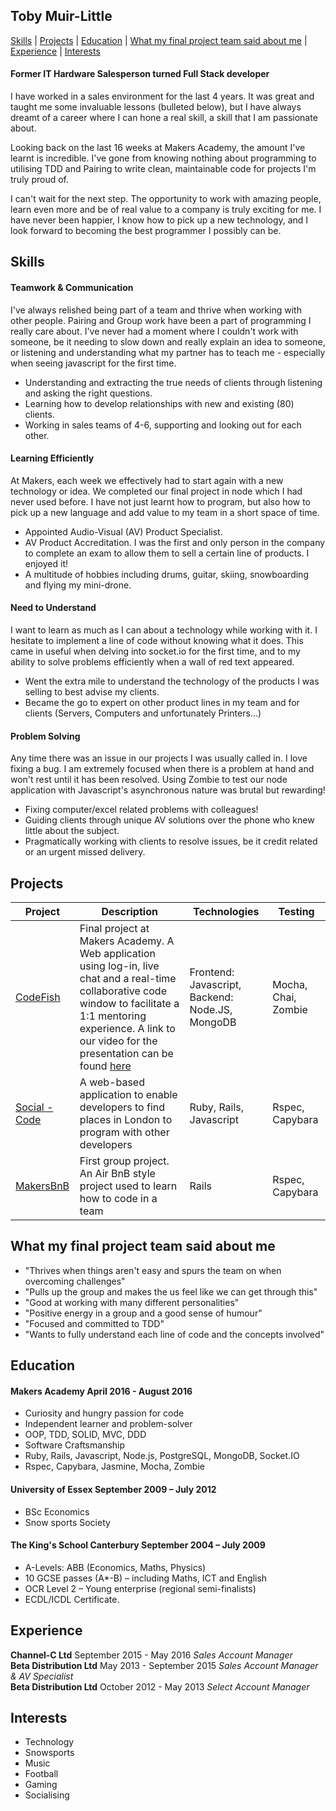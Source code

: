 ## Toby Muir-Little

[Skills](#skills) | [Projects](#projects) | [Education](#education) | [What my final project team said about me](#what-my-final-project-team-said-about-me) | [Experience](#experience) | [Interests](#Interests)

#### Former IT Hardware Salesperson turned Full Stack developer

I have worked in a sales environment for the last 4 years. It was great and taught me some invaluable lessons (bulleted below), but I have always dreamt of a career where I can hone a real skill, a skill that I am passionate about.

Looking back on the last 16 weeks at Makers Academy, the amount I've learnt is incredible. I've gone from knowing nothing about programming to utilising TDD and Pairing to write clean, maintainable code for projects I'm truly proud of.

I can't wait for the next step. The opportunity to work with amazing people, learn even more and be of real value to a company is truly exciting for me. I have never been happier, I know how to pick up a new technology, and I look forward to becoming the best programmer I possibly can be.

## Skills

#### Teamwork & Communication

I've always relished being part of a team and thrive when working with other people. Pairing and Group work have been a part of programming I really care about. I've never had a moment where I couldn't work with someone, be it needing to slow down and really explain an idea to someone, or listening and understanding what my partner has to teach me - especially when seeing javascript for the first time.
- Understanding and extracting the true needs of clients through listening and asking the right questions.
- Learning how to develop relationships with new and existing (80) clients.
- Working in sales teams of 4-6, supporting and looking out for each other.

#### Learning Efficiently

At Makers, each week we effectively had to start again with a new technology or idea. We completed our final project in node which I had never used before. I have not just learnt how to program, but also how to pick up a new language and add value to my team in a short space of time.
- Appointed Audio-Visual (AV) Product Specialist.
- AV Product Accreditation. I was the first and only person in the company to complete an exam to allow them to sell a certain line of products. I enjoyed it!
- A multitude of hobbies including drums, guitar, skiing, snowboarding and flying my mini-drone.

#### Need to Understand

I want to learn as much as I can about a technology while working with it. I hesitate to implement a line of code without knowing what it does. This came in useful when delving into socket.io for the first time, and to my ability to solve problems efficiently when a wall of red text appeared.
- Went the extra mile to understand the technology of the products I was selling to best advise my clients.
- Became the go to expert on other product lines in my team and for clients (Servers, Computers and unfortunately Printers...)

#### Problem Solving

Any time there was an issue in our projects I was usually called in. I love fixing a bug. I am extremely focused when there is a problem at hand and won't rest until it has been resolved. Using Zombie to test our node application with Javascript's asynchronous nature was brutal but rewarding!
- Fixing computer/excel related problems with colleagues!
- Guiding clients through unique AV solutions over the phone who knew little about the subject.
- Pragmatically working with clients to resolve issues, be it credit related or an urgent missed delivery.

## Projects

| Project | Description | Technologies | Testing |
|---|---|---|---|
|[CodeFish](https://github.com/toby676/GlobalCodeNetwork) | Final project at Makers Academy. A Web application using log-in, live chat and a real-time collaborative code window to facilitate a 1:1 mentoring experience. A link to our video for the presentation can be found [here](https://vimeo.com/178160019) | Frontend: Javascript, Backend: Node.JS, MongoDB | Mocha, Chai, Zombie |
| [Social - Code](https://github.com/toby676/social-code) | A web-based application to enable developers to find places in London to program with other developers | Ruby, Rails, Javascript | Rspec, Capybara
| [MakersBnB](https://github.com/toby676/makers-bnb) | First group project. An Air BnB style project used to learn how to code in a team | Rails | Rspec, Capybara |  

## What my final project team said about me

- "Thrives when things aren't easy and spurs the team on when overcoming challenges"
- "Pulls up the group and makes the us feel like we can get through this"
- "Good at working with many different personalities"
- "Positive energy in a group and a good sense of humour"
- "Focused and committed to TDD"
- "Wants to fully understand each line of code and the concepts involved"

## Education

#### Makers Academy April 2016 - August 2016

- Curiosity and hungry passion for code
- Independent learner and problem-solver
- OOP, TDD, SOLID, MVC, DDD
- Software Craftsmanship
- Ruby, Rails, Javascript, Node.js, PostgreSQL, MongoDB, Socket.IO
- Rspec, Capybara, Jasmine, Mocha, Zombie

#### University of Essex September 2009 – July 2012

- BSc Economics
- Snow sports Society

#### The King's School Canterbury September 2004 – July 2009

- A-Levels: ABB (Economics, Maths, Physics)
- 10 GCSE passes (A*-B) – including Maths, ICT and English
- OCR Level 2 – Young enterprise (regional semi-finalists)
- ECDL/ICDL Certificate.

## Experience

**Channel-C Ltd** September 2015 - May 2016
*Sales Account Manager*  
**Beta Distribution Ltd** May 2013 - September 2015
*Sales Account Manager & AV Specialist*  
**Beta Distribution Ltd** October 2012 - May 2013
*Select Account Manager*  

## Interests

- Technology
- Snowsports
- Music
- Football
- Gaming
- Socialising
